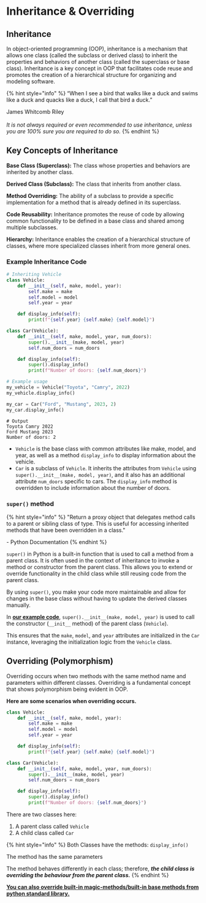 # Inheritance & Overriding

## Inheritance

In object-oriented programming (OOP), inheritance is a mechanism that allows one class (called the subclass or derived class) to inherit the properties and behaviors of another class (called the superclass or base class). Inheritance is a key concept in OOP that facilitates code reuse and promotes the creation of a hierarchical structure for organizing and modeling software.

{% hint style="info" %}
“When I see a bird that walks like a duck and swims like a duck and quacks like a duck, I call that bird a duck.”

James Whitcomb Riley\
\
_It is not always required or even recommended to use inheritance, unless you are 100% sure you are required to do so._
{% endhint %}

## Key Concepts of Inheritance

**Base Class (Superclass):** The class whose properties and behaviors are inherited by another class.

**Derived Class (Subclass):** The class that inherits from another class.

**Method Overriding:** The ability of a subclass to provide a specific implementation for a method that is already defined in its superclass.

**Code Reusability:** Inheritance promotes the reuse of code by allowing common functionality to be defined in a base class and shared among multiple subclasses.

**Hierarchy:** Inheritance enables the creation of a hierarchical structure of classes, where more specialized classes inherit from more general ones.

### Example Inheritance Code

```python
# Inheriting Vehicle
class Vehicle:
    def __init__(self, make, model, year):
        self.make = make
        self.model = model
        self.year = year

    def display_info(self):
        print(f"{self.year} {self.make} {self.model}")

class Car(Vehicle):
    def __init__(self, make, model, year, num_doors):
        super().__init__(make, model, year)
        self.num_doors = num_doors

    def display_info(self):
        super().display_info()
        print(f"Number of doors: {self.num_doors}")

# Example usage
my_vehicle = Vehicle("Toyota", "Camry", 2022)
my_vehicle.display_info()

my_car = Car("Ford", "Mustang", 2023, 2)
my_car.display_info()
```

```
# Output
Toyota Camry 2022
Ford Mustang 2023
Number of doors: 2
```

* `Vehicle` is the base class with common attributes like make, model, and year, as well as a method `display_info` to display information about the vehicle.
* `Car` is a subclass of `Vehicle`. It inherits the attributes from `Vehicle` using `super().__init__(make, model, year)`, and it also has an additional attribute `num_doors` specific to cars. The `display_info` method is overridden to include information about the number of doors.

### `super()` method

{% hint style="info" %}
"Return a proxy object that delegates method calls to a parent or sibling class of type. This is useful for accessing inherited methods that have been overridden in a class."&#x20;

\- Python Documentation
{% endhint %}

`super()` in Python is a built-in function that is used to call a method from a parent class. It is often used in the context of inheritance to invoke a method or constructor from the parent class. This allows you to extend or override functionality in the child class while still reusing code from the parent class.

By using `super()`, you make your code more maintainable and allow for changes in the base class without having to update the derived classes manually.

In [**our example code**](inheritance-and-overriding.md#example-inheritance-code), `super().__init__(make, model, year)` is used to call the constructor (`__init__` method) of the parent class (`Vehicle`).&#x20;

This ensures that the `make`, `model`, and `year` attributes are initialized in the `Car` instance, leveraging the initialization logic from the `Vehicle` class.

## Overriding (Polymorphism)

Overriding occurs when two methods with the same method name and parameters within different classes. Overriding is a fundamental concept that shows polymorphism being evident in OOP.

**Here are some scenarios when overriding occurs.**

```python
class Vehicle:
    def __init__(self, make, model, year):
        self.make = make
        self.model = model
        self.year = year

    def display_info(self):
        print(f"{self.year} {self.make} {self.model}")

class Car(Vehicle):
    def __init__(self, make, model, year, num_doors):
        super().__init__(make, model, year)
        self.num_doors = num_doors

    def display_info(self):
        super().display_info()
        print(f"Number of doors: {self.num_doors}")
```

There are two classes here:

1. A parent class called `Vehicle`
2. A child class called `Car`

{% hint style="info" %}
Both Classes have the methods: `display_info()`

The method has the same parameters

The method behaves differently in each class; therefore, _**the child class is overriding the behaviour from the parent class.**_
{% endhint %}

[**You can also override built-in magic-methods/built-in base methods from python standard library.**](override-magic-methods.md)
